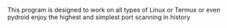 This program is designed to work on all types of Linux or Termux or even pydroid enjoy the highest and simplest port scanning in history 
